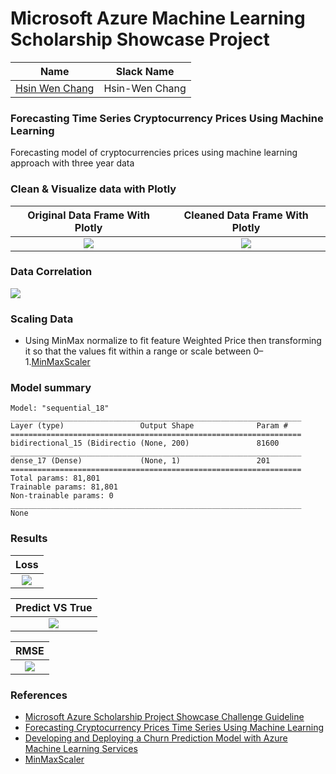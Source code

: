 # Microsoft Azure Machine Learning Scholarship Showcase Project  

[image1]: ./images/cleanDfVisual.png    
[image2]: ./images/heatmap.png 
[image3]: ./images/wightedPriceUncleanData.png 
[image4]: ./images/bidirectionalLSTMLoss.png
[image5]: ./images/BidirectionalLSTMpredictVStrue.png
[image6]: ./images/RMSE.png

| Name | Slack Name |
| ------------------------- | ------------------------- |
| [Hsin Wen Chang](https://github.com/Polarbeargo) | Hsin-Wen Chang |

### Forecasting Time Series Cryptocurrency Prices Using Machine Learning  
Forecasting model of cryptocurrencies prices using machine learning approach with three year data 

### Clean & Visualize data with Plotly
Original Data Frame With Plotly       | Cleaned Data Frame With Plotly
:-------------------------:|:-------------------------:
![][image3]                | ![][image1] |  

### Data Correlation  
![][image2]

### Scaling Data  

* Using MinMax normalize to fit feature Weighted Price  then transforming it so that the values fit within a range or scale between 0–1.[MinMaxScaler](https://scikit-learn.org/stable/modules/generated/sklearn.preprocessing.MinMaxScaler.html)

### Model summary  
```
Model: "sequential_18"
_________________________________________________________________
Layer (type)                 Output Shape              Param #   
=================================================================
bidirectional_15 (Bidirectio (None, 200)               81600     
_________________________________________________________________
dense_17 (Dense)             (None, 1)                 201       
=================================================================
Total params: 81,801
Trainable params: 81,801
Non-trainable params: 0
_________________________________________________________________
None  
```
### Results  

Loss|  
:-------------------------:|
![][image4]                |  

Predict VS True|  
:-------------------------:|
![][image5]                |  

RMSE|  
:-------------------------:|
![][image6]                |


### References    
* [Microsoft Azure Scholarship 
Project Showcase Challenge Guideline](https://docs.google.com/document/d/1p0rplg0ZrIFfBabY1WyhyVOxjVjxMORC3koV00rscAI/edit#heading=h.dauwh6uej7if)  
* [Forecasting Cryptocurrency Prices Time Series Using
Machine Learning](http://ceur-ws.org/Vol-2422/paper26.pdf)  
* [Developing and Deploying a Churn Prediction Model with Azure Machine Learning Services](https://devblogs.microsoft.com/cse/2019/01/10/develop-and-deploy-a-hybrid-multi-input-churn-prediction-model-with-azure-machine-learning-services/)
* [MinMaxScaler](https://scikit-learn.org/stable/modules/generated/sklearn.preprocessing.MinMaxScaler.html)
